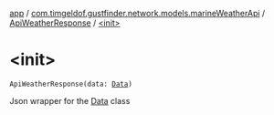 [app](../../index.md) / [com.timgeldof.gustfinder.network.models.marineWeatherApi](../index.md) / [ApiWeatherResponse](index.md) / [&lt;init&gt;](./-init-.md)

# &lt;init&gt;

`ApiWeatherResponse(data: `[`Data`](../-data/index.md)`)`

Json wrapper for the [Data](../-data/index.md) class

